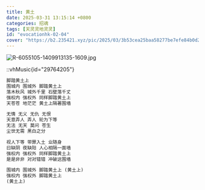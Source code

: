 ```yaml
---
title: 黄土
date: 2025-03-31 13:15:14 +0800
categories: 招魂
tags: [天灵灵地灵灵]
id: "evocationhk-02-04"
cover: "https://b2.235421.xyz/pic/2025/03/3b53cea25baa58277be7efe84b0d2fd0.jpg"
---
```


![R-6055105-1409913135-1609.jpg](https://b2.235421.xyz/pic/2025/03/3b53cea25baa58277be7efe84b0d2fd0.jpg)

::vhMusic{id="29764205"}

```txt
脚踏黄土上
围城内 围城外 脚踏黄土上
落木秋风 城外千里 石壁落千丈
强权内 强权外 同样脚踏黄土上
天苍苍 地茫茫 黄土上隔著围墙

无情 无义 无仇 无恨
天意弄人 弄人 轮为下等
无法 无天 莫问 苍生
尘世无需 黑白之分

视人下等 带罪入土 业随身
曰缺阴 夜缺阳 人心相隔一面墙
强权内 强权外 同样脚踏黄土上
是是非非 对对错错 冲破这围墙

围城内 围城外 脚踏黄土上 (黄土上)
强权内 强权外 脚踏黄土上
(黄土上)
```